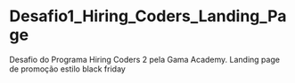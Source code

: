 # Desafio1_Hiring_Coders_Landing_Page
Desafio do Programa Hiring Coders 2 pela Gama Academy. Landing page de promoção estilo black friday
